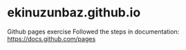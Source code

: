 # ekinuzunbaz.github.io
Github pages exercise
Followed the steps in documentation: https://docs.github.com/pages
